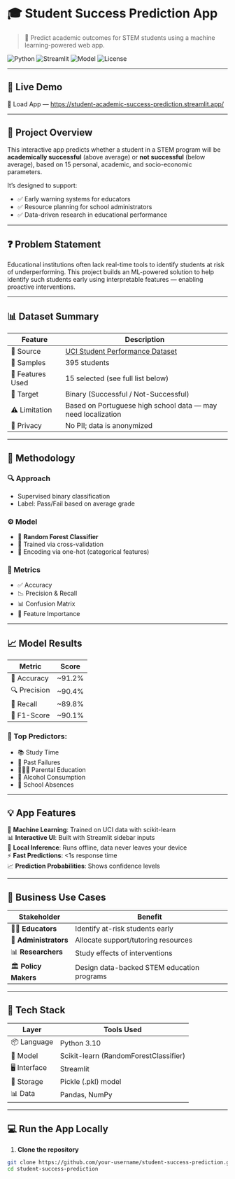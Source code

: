 # 🎓 Student Success Prediction App

> 🌟 Predict academic outcomes for STEM students using a machine learning-powered web app.

![Python](https://img.shields.io/badge/Python-3.10-blue?logo=python)
![Streamlit](https://img.shields.io/badge/Built%20With-Streamlit-orange?logo=streamlit)
![Model](https://img.shields.io/badge/Model-Random%20Forest-green?logo=scikit-learn)
![License](https://img.shields.io/badge/License-MIT-lightgrey)

---

## 🚀 Live Demo

🔗 Load App — https://student-academic-success-prediction.streamlit.app/

---

## 📌 Project Overview

This interactive app predicts whether a student in a STEM program will be **academically successful** (above average) or **not successful** (below average), based on 15 personal, academic, and socio-economic parameters.

It’s designed to support:
- ✅ Early warning systems for educators
- ✅ Resource planning for school administrators
- ✅ Data-driven research in educational performance

---

## ❓ Problem Statement

Educational institutions often lack real-time tools to identify students at risk of underperforming. This project builds an ML-powered solution to help identify such students early using interpretable features — enabling proactive interventions.

---

## 📊 Dataset Summary

| Feature                  | Description |
|--------------------------|-------------|
| 📂 Source                | [UCI Student Performance Dataset](https://archive.ics.uci.edu/ml/datasets/Student+Performance) |
| 🔢 Samples               | 395 students |
| 🧮 Features Used         | 15 selected (see full list below) |
| 🎯 Target                | Binary (Successful / Not-Successful) |
| ⚠️ Limitation            | Based on Portuguese high school data — may need localization |
| 🔐 Privacy               | No PII; data is anonymized |

---

## 🧠 Methodology

### 🔍 Approach
- Supervised binary classification  
- Label: Pass/Fail based on average grade

### ⚙️ Model
- 🎯 **Random Forest Classifier**
- 🔄 Trained via cross-validation
- 🔢 Encoding via one-hot (categorical features)

### 📏 Metrics
- ✅ Accuracy
- 📉 Precision & Recall
- 📊 Confusion Matrix
- 📌 Feature Importance

---

## 📈 Model Results

| Metric         | Score    |
|----------------|----------|
| 🎯 Accuracy     | ~91.2%   |
| 🔍 Precision    | ~90.4%   |
| 🧠 Recall       | ~89.8%   |
| 🧮 F1-Score     | ~90.1%   |

### 📌 Top Predictors:
- 📚 Study Time
- 🔁 Past Failures
- 👨‍👩‍👧 Parental Education
- 🍷 Alcohol Consumption
- 🚫 School Absences

---

## 💡 App Features

🧠 **Machine Learning**: Trained on UCI data with scikit-learn  
📊 **Interactive UI**: Built with Streamlit sidebar inputs  
🔐 **Local Inference**: Runs offline, data never leaves your device  
⚡ **Fast Predictions**: <1s response time  
📈 **Prediction Probabilities**: Shows confidence levels

---

## 🏢 Business Use Cases

| Stakeholder         | Benefit |
|---------------------|---------|
| 👨‍🏫 **Educators**      | Identify at-risk students early |
| 🏫 **Administrators** | Allocate support/tutoring resources |
| 📊 **Researchers**    | Study effects of interventions |
| 🏛️ **Policy Makers**   | Design data-backed STEM education programs |

---

## 🧰 Tech Stack

| Layer       | Tools Used |
|-------------|------------|
| 📦 Language   | Python 3.10 |
| 🧠 Model      | Scikit-learn (RandomForestClassifier) |
| 🖥️ Interface  | Streamlit |
| 📁 Storage    | Pickle (.pkl) model |
| 📊 Data       | Pandas, NumPy |

---

## 💻 Run the App Locally

1. **Clone the repository**  
```bash
git clone https://github.com/your-username/student-success-prediction.git
cd student-success-prediction
